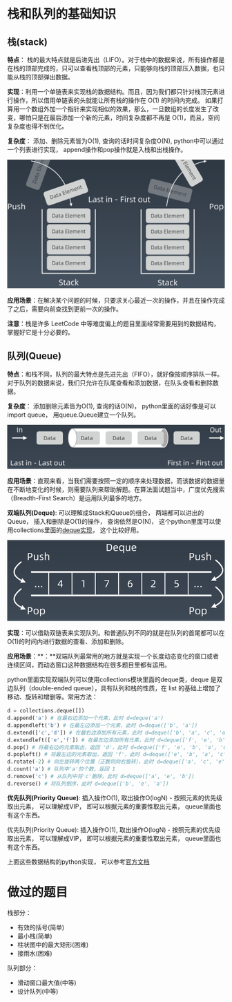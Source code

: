 # 栈和队列的基础知识

## 栈(stack)

**特点**： 栈的最大特点就是后进先出（LIFO）。对于栈中的数据来说，所有操作都是在栈的顶部完成的，只可以查看栈顶部的元素，只能够向栈的顶部压⼊数据，也只能从栈的顶部弹出数据。

**实现**：利用一个单链表来实现栈的数据结构。而且，因为我们都只针对栈顶元素进行操作，所以借用单链表的头就能让所有栈的操作在 O(1) 的时间内完成。 如果打算用一个数组外加一个指针来实现相似的效果，那么，一旦数组的长度发生了改变，哪怕只是在最后添加一个新的元素，时间复杂度都不再是 O(1)，而且，空间复杂度也得不到优化。

**复杂度**： 添加、删除元素皆为O(1), 查询的话时间复杂度O(N), python中可以通过一个列表进行实现， append操作和pop操作就是入栈和出栈操作。

![](img/2.png)

**应用场景**：在解决某个问题的时候，只要求关心最近一次的操作，并且在操作完成了之后，需要向前查找到更前一次的操作。

**注意**：栈是许多 LeetCode 中等难度偏上的题目里面经常需要用到的数据结构，掌握好它是十分必要的。

## 队列(Queue)

**特点**：和栈不同，队列的最大特点是先进先出（FIFO），就好像按顺序排队一样。对于队列的数据来说，我们只允许在队尾查看和添加数据，在队头查看和删除数据。

**复杂度**： 添加删除元素皆为O(1), 查询的话O(N)， python里面的话好像是可以import queue， 用queue.Queue建立一个队列。

![](img/3.png)

**应用场景**：直观来看，当我们需要按照一定的顺序来处理数据，而该数据的数据量在不断地变化的时候，则需要队列来帮助解题。在算法面试题当中，广度优先搜索（Breadth-First Search）是运用队列最多的地方。

**双端队列(Deque)**: 可以理解成Stack和Queue的组合， 两端都可以进出的Queue， 插入和删除是O(1)的操作， 查询依然是O(N)， 这个python里面可以使用collections里面的[deque实现](https://docs.python.org/zh-cn/3.8/library/collections.html#collections.deque)， 这个比较好用。

![](img/4.png)

**实现**：可以借助双链表来实现队列。和普通队列不同的就是在队列的首尾都可以在O(1)的时间内进行数据的查看、添加和删除。

**应用场景**：**：**双端队列最常用的地方就是实现一个长度动态变化的窗口或者连续区间，而动态窗口这种数据结构在很多题目里都有运用。

 python里面实现双端队列可以使用collections模块里面的deque类，deque 是双边队列（double-ended queue），具有队列和栈的性质，在 list 的基础上增加了移动、旋转和增删等。常用方法：

```python 
d = collections.deque([])
d.append('a') # 在最右边添加一个元素，此时 d=deque('a')
d.appendleft('b') # 在最左边添加一个元素，此时 d=deque(['b', 'a'])
d.extend(['c','d']) # 在最右边添加所有元素，此时 d=deque(['b', 'a', 'c', 'd'])
d.extendleft(['e','f']) # 在最左边添加所有元素，此时 d=deque(['f', 'e', 'b', 'a', 'c', 'd'])
d.pop() # 将最右边的元素取出，返回 'd'，此时 d=deque(['f', 'e', 'b', 'a', 'c'])
d.popleft() # 将最左边的元素取出，返回 'f'，此时 d=deque(['e', 'b', 'a', 'c'])
d.rotate(-2) # 向左旋转两个位置（正数则向右旋转），此时 d=deque(['a', 'c', 'e', 'b'])
d.count('a') # 队列中'a'的个数，返回 1
d.remove('c') # 从队列中将'c'删除，此时 d=deque(['a', 'e', 'b'])
d.reverse() # 将队列倒序，此时 d=deque(['b', 'e', 'a'])
```

**优先队列(Priority Queue)**: 插入操作O(1), 取出操作O(logN) - 按照元素的优先级取出元素， 可以理解成VIP， 即可以根据元素的重要性取出元素， queue里面也有这个东西。

优先队列(Priority Queue): 插入操作O(1), 取出操作O(logN) - 按照元素的优先级取出元素， 可以理解成VIP， 即可以根据元素的重要性取出元素， queue里面也有这个东西。

上面这些数据结构的python实现， 可以参考[官方文档](https://docs.python.org/zh-cn/3.8/library/)

# 做过的题目

栈部分：

* 有效的括号(简单)
* 最小栈(简单)
* 柱状图中的最大矩形(困难)
* 接雨水(困难)

队列部分：

* 滑动窗口最大值(中等)
* 设计队列(中等)